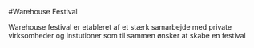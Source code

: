 #Warehouse Festival

Warehouse festival er etableret af et stærk samarbejde med private virksomheder og instutioner som til sammen ønsker at skabe en festival